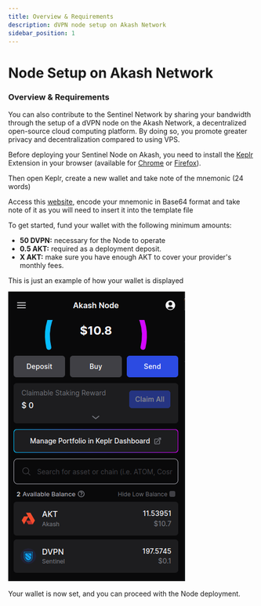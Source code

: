 ```yaml
---
title: Overview & Requirements
description: dVPN node setup on Akash Network
sidebar_position: 1
---
```


# Node Setup on Akash Network

### Overview & Requirements

You can also contribute to the Sentinel Network by sharing your bandwidth through the setup of a dVPN node on the Akash Network, a decentralized open-source cloud computing platform. By doing so, you promote greater privacy and decentralization compared to using VPS.

Before deploying your Sentinel Node on Akash, you need to install the [Keplr](https://www.keplr.app/) Extension in your browser (available for [Chrome](https://chrome.google.com/webstore/detail/keplr/dmkamcknogkgcdfhhbddcghachkejeap) or [Firefox](https://addons.mozilla.org/en-US/firefox/addon/keplr/)).

Then open Keplr, create a new wallet and take note of the mnemonic (24 words)

Access this [website](https://www.base64encode.org/), encode your mnemonic in Base64 format and take note of it as you will need to insert it into the template file

To get started, fund your wallet with the following minimum amounts:

- **50 DVPN:**  necessary for the Node to operate
- **0.5 AKT:** required as a deployment deposit.
- **X AKT:** make sure you have enough AKT to cover your provider's monthly fees.

This is just an example of how your wallet is displayed

![Keplr Wallet](/img/akash/keplr-wallet.png)

Your wallet is now set, and you can proceed with the Node deployment.